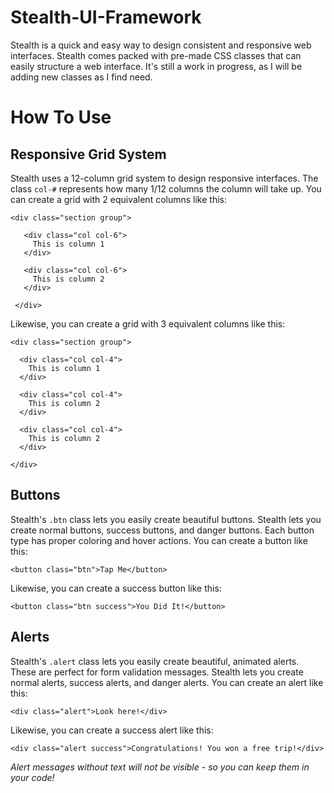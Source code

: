 # Stealth-UI-Framework
Stealth is a quick and easy way to design consistent and responsive web interfaces. Stealth comes packed with pre-made CSS classes that can easily structure a web interface. It's still a work in progress, as I will be adding new classes as I find need.

# How To Use
## Responsive Grid System
Stealth uses a 12-column grid system to design responsive interfaces. The class `col-#` represents how many 1/12 columns the column will take up. You can create a grid with 2 equivalent columns like this:

 ```
 <div class="section group">
 
    <div class="col col-6">
      This is column 1
    </div>
    
    <div class="col col-6">
      This is column 2
    </div>
    
  </div>
 ```
 
 Likewise, you can create a grid with 3 equivalent columns like this:
 
  ```
 <div class="section group">
 
    <div class="col col-4">
      This is column 1
    </div>
    
    <div class="col col-4">
      This is column 2
    </div>
    
    <div class="col col-4">
      This is column 2
    </div>
    
  </div>
 ```
 
## Buttons
 Stealth's `.btn` class lets you easily create beautiful buttons. Stealth lets you create normal buttons, success buttons, and danger buttons. Each button type has proper coloring and hover actions. You can create a button like this:
 
 ```
 <button class="btn">Tap Me</button>
 ```
 Likewise, you can create a success button like this:
 
 ```
 <button class="btn success">You Did It!</button>
 ```
 
## Alerts
 Stealth's `.alert` class lets you easily create beautiful, animated alerts. These are perfect for form validation messages. Stealth lets you create normal alerts, success alerts, and danger alerts. You can create an alert like this:
 
 ```
 <div class="alert">Look here!</div>
 ```
 Likewise, you can create a success alert like this:
 ```
 <div class="alert success">Congratulations! You won a free trip!</div>
 ```
 <i>Alert messages without text will not be visible - so you can keep them in your code!</i>
